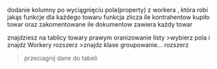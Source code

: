 dodanie kolumny po wyciągnięciu pola(property) z workera , która robi jakąs funkcje dla każdego towaru
funkcja zlicza ile kontrahentow kupiło towar oraz zakomentowane ile dokumentow zawiera każdy towar

znajdziesz na tablicy towary prawym oranizowanie listy >wybierz pola i znajdz Workery rozszerz >znajdz klase groupowanie... rozszerz
>przeciagnij dane do tabeli


